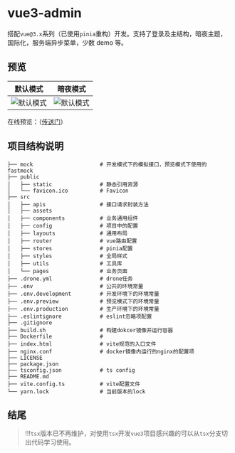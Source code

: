 # vue3-admin

搭配`vue@3.x`系列（已使用`pinia`重构）开发。支持了登录及主结构，暗夜主题，国际化，服务端异步菜单，少数 demo 等。

## 预览

| 默认模式 | 暗夜模式 |
| --- | --- |
| ![默认模式](https://imzbf.github.io/vue3-admin/static/img/preview/login-default.png) | ![默认模式](https://imzbf.github.io/vue3-admin/static/img/preview/login-dark.png) |

在线预览：（<a href="https://imzbf.github.io/vue3-admin" target="_blank">传送门</a>）

## 项目结构说明

```
├── mock                     # 开发模式下的模拟接口，预览模式下使用的fastmock
├── public
│   ├── static               # 静态引用资源
│   └── favicon.ico          # Favicon
├── src
│   ├── apis                 # 接口请求封装方法
│   ├── assets
│   ├── components           # 业务通用组件
│   ├── config               # 项目中的配置
│   ├── layouts              # 通用布局
│   ├── router               # vue路由配置
│   ├── stores               # pinia配置
│   ├── styles               # 全局样式
│   ├── utils                # 工具库
│   └── pages                # 业务页面
├── .drone.yml               # drone任务
├── .env                     # 公共的环境常量
├── .env.development         # 开发环境下的环境常量
├── .env.preview             # 预览模式下的环境常量
├── .env.production          # 生产环境下的环境常量
├── .eslintignore            # eslint忽略项配置
├── .gitignore
├── build.sh                 # 构建dokcer镜像并运行容器
├── Dockerfile               #
├── index.html               # vite规范的入口文件
├── nginx.conf               # docker镜像内运行的nginx的配置项
├── LICENSE
├── package.json
├── tsconfig.json            # ts config
├── README.md
├── vite.config.ts           # vite配置文件
└── yarn.lock                # 当前版本的lock
```

## 结尾

> !!!`tsx`版本已不再维护，对使用`tsx`开发`vue3`项目感兴趣的可以从`tsx`分支切出代码学习使用。
